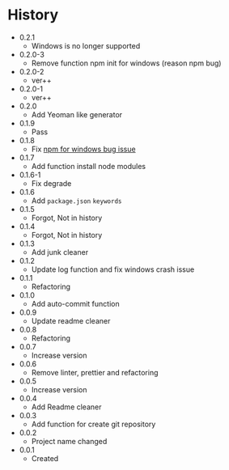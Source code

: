 # History

- 0.2.1
  - Windows is no longer supported
- 0.2.0-3
  - Remove function npm init for windows (reason npm bug)
- 0.2.0-2
  - ver++
- 0.2.0-1
  - ver++
- 0.2.0
  - Add Yeoman like generator
- 0.1.9
  - Pass
- 0.1.8
  - Fix [npm for windows bug issue](https://github.com/npm/cli/issues/1290)
- 0.1.7
  - Add function install node modules
- 0.1.6-1
  - Fix degrade
- 0.1.6
  - Add `package.json` `keywords`
- 0.1.5
  - Forgot, Not in history
- 0.1.4
  - Forgot, Not in history
- 0.1.3
  - Add junk cleaner
- 0.1.2
  - Update log function and fix windows crash issue
- 0.1.1
  - Refactoring
- 0.1.0
  - Add auto-commit function
- 0.0.9
  - Update readme cleaner
- 0.0.8
  - Refactoring
- 0.0.7
  - Increase version
- 0.0.6
  - Remove linter, prettier and refactoring
- 0.0.5
  - Increase version
- 0.0.4
  - Add Readme cleaner
- 0.0.3
  - Add function for create git repository
- 0.0.2
  - Project name changed
- 0.0.1
  - Created
